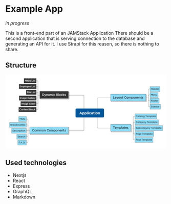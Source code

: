 # Example App # 
*in progress*

This is a front-end part of an JAMStack Application
There should be a second application that is serving connection to the database and generating an API for it.
I use Strapi for this reason, so there is nothing to share. 

## Structure 

![Block-scheme](https://raw.githubusercontent.com/ytarefson/portfolio-app/main/readme-structure.jpg)

## Used technologies

* Nextjs
* React
* Express 
* GraphQL
* Markdown
